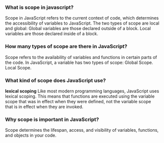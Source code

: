 ### What is scope in javascript?

Scope in JavaScript refers to the current context of code, which determines the accessibility of variables to JavaScript. The two types of scope are local and global: Global variables are those declared outside of a block. Local variables are those declared inside of a block.

### How many types of scope are there in JavaScript?

Scope refers to the availability of variables and functions in certain parts of the code. In JavaScript, a variable has two types of scope: Global Scope. Local Scope.

### What kind of scope does JavaScript use?

**lexical scoping**
Like most modern programming languages, JavaScript uses lexical scoping. This means that functions are executed using the variable scope that was in effect when they were defined, not the variable scope that is in effect when they are invoked.

### Why scope is important in JavaScript?

Scope determines the lifespan, access, and visibility of variables, functions, and objects in your code.
